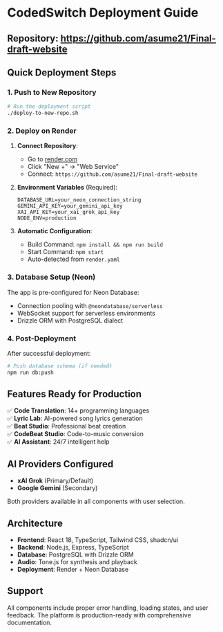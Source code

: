 # CodedSwitch Deployment Guide

## Repository: https://github.com/asume21/Final-draft-website

## Quick Deployment Steps

### 1. Push to New Repository
```bash
# Run the deployment script
./deploy-to-new-repo.sh
```

### 2. Deploy on Render

1. **Connect Repository**:
   - Go to [render.com](https://render.com)
   - Click "New +" → "Web Service"
   - Connect: `https://github.com/asume21/Final-draft-website`

2. **Environment Variables** (Required):
   ```
   DATABASE_URL=your_neon_connection_string
   GEMINI_API_KEY=your_gemini_api_key
   XAI_API_KEY=your_xai_grok_api_key
   NODE_ENV=production
   ```

3. **Automatic Configuration**:
   - Build Command: `npm install && npm run build`
   - Start Command: `npm start`
   - Auto-detected from `render.yaml`

### 3. Database Setup (Neon)

The app is pre-configured for Neon Database:
- Connection pooling with `@neondatabase/serverless`
- WebSocket support for serverless environments
- Drizzle ORM with PostgreSQL dialect

### 4. Post-Deployment

After successful deployment:
```bash
# Push database schema (if needed)
npm run db:push
```

## Features Ready for Production

✅ **Code Translation**: 14+ programming languages  
✅ **Lyric Lab**: AI-powered song lyrics generation  
✅ **Beat Studio**: Professional beat creation  
✅ **CodeBeat Studio**: Code-to-music conversion  
✅ **AI Assistant**: 24/7 intelligent help  

## AI Providers Configured

- **xAI Grok** (Primary/Default)
- **Google Gemini** (Secondary)

Both providers available in all components with user selection.

## Architecture

- **Frontend**: React 18, TypeScript, Tailwind CSS, shadcn/ui
- **Backend**: Node.js, Express, TypeScript
- **Database**: PostgreSQL with Drizzle ORM
- **Audio**: Tone.js for synthesis and playback
- **Deployment**: Render + Neon Database

## Support

All components include proper error handling, loading states, and user feedback. The platform is production-ready with comprehensive documentation.
